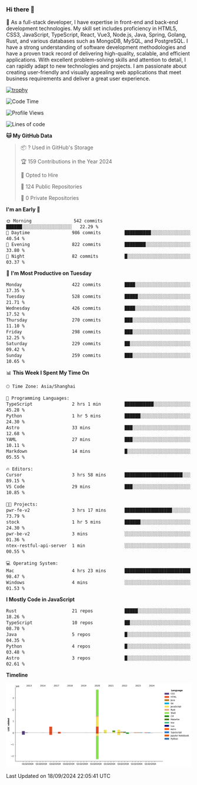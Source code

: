 ### Hi there 👋

🌱 As a full-stack developer, I have expertise in front-end and back-end development technologies. My skill set includes proficiency in HTML5, CSS3, JavaScript, TypeScript, React, Vue3, Node.js, Java, Spring, Golang, Rust, and various databases such as MongoDB, MySQL, and PostgreSQL. I have a strong understanding of software development methodologies and have a proven track record of delivering high-quality, scalable, and efficient applications. With excellent problem-solving skills and attention to detail, I can rapidly adapt to new technologies and projects. I am passionate about creating user-friendly and visually appealing web applications that meet business requirements and deliver a great user experience.

[![trophy](https://github-profile-trophy.vercel.app/?username=elton&rank=SECRET,SSS,SS,S,AAA,AA,A&theme=onedark&no-frame=true&margin-w=10)](https://github.com/ryo-ma/github-profile-trophy)

<!--START_SECTION:waka-->
![Code Time](http://img.shields.io/badge/Code%20Time-1%2C407%20hrs%2046%20mins-blue)

![Profile Views](http://img.shields.io/badge/Profile%20Views-0-blue)

![Lines of code](https://img.shields.io/badge/From%20Hello%20World%20I%27ve%20Written-5.6%20million%20lines%20of%20code-blue)

**🐱 My GitHub Data** 

> 📦 ? Used in GitHub's Storage 
 > 
> 🏆 159 Contributions in the Year 2024
 > 
> 💼 Opted to Hire
 > 
> 📜 124 Public Repositories 
 > 
> 🔑 0 Private Repositories 
 > 
**I'm an Early 🐤** 

```text
🌞 Morning                542 commits         ██████░░░░░░░░░░░░░░░░░░░   22.29 % 
🌆 Daytime                986 commits         ██████████░░░░░░░░░░░░░░░   40.54 % 
🌃 Evening                822 commits         ████████░░░░░░░░░░░░░░░░░   33.80 % 
🌙 Night                  82 commits          █░░░░░░░░░░░░░░░░░░░░░░░░   03.37 % 
```
📅 **I'm Most Productive on Tuesday** 

```text
Monday                   422 commits         ████░░░░░░░░░░░░░░░░░░░░░   17.35 % 
Tuesday                  528 commits         █████░░░░░░░░░░░░░░░░░░░░   21.71 % 
Wednesday                426 commits         ████░░░░░░░░░░░░░░░░░░░░░   17.52 % 
Thursday                 270 commits         ███░░░░░░░░░░░░░░░░░░░░░░   11.10 % 
Friday                   298 commits         ███░░░░░░░░░░░░░░░░░░░░░░   12.25 % 
Saturday                 229 commits         ██░░░░░░░░░░░░░░░░░░░░░░░   09.42 % 
Sunday                   259 commits         ███░░░░░░░░░░░░░░░░░░░░░░   10.65 % 
```


📊 **This Week I Spent My Time On** 

```text
🕑︎ Time Zone: Asia/Shanghai

💬 Programming Languages: 
TypeScript               2 hrs 1 min         ███████████░░░░░░░░░░░░░░   45.28 % 
Python                   1 hr 5 mins         ██████░░░░░░░░░░░░░░░░░░░   24.30 % 
Astro                    33 mins             ███░░░░░░░░░░░░░░░░░░░░░░   12.68 % 
YAML                     27 mins             ███░░░░░░░░░░░░░░░░░░░░░░   10.11 % 
Markdown                 14 mins             █░░░░░░░░░░░░░░░░░░░░░░░░   05.55 % 

🔥 Editors: 
Cursor                   3 hrs 58 mins       ██████████████████████░░░   89.15 % 
VS Code                  29 mins             ███░░░░░░░░░░░░░░░░░░░░░░   10.85 % 

🐱‍💻 Projects: 
pwr-fe-v2                3 hrs 17 mins       ██████████████████░░░░░░░   73.79 % 
stock                    1 hr 5 mins         ██████░░░░░░░░░░░░░░░░░░░   24.30 % 
pwr-be-v2                3 mins              ░░░░░░░░░░░░░░░░░░░░░░░░░   01.36 % 
ntex-restful-api-server  1 min               ░░░░░░░░░░░░░░░░░░░░░░░░░   00.55 % 

💻 Operating System: 
Mac                      4 hrs 23 mins       █████████████████████████   98.47 % 
Windows                  4 mins              ░░░░░░░░░░░░░░░░░░░░░░░░░   01.53 % 
```

**I Mostly Code in JavaScript** 

```text
Rust                     21 repos            █████░░░░░░░░░░░░░░░░░░░░   18.26 % 
TypeScript               10 repos            ██░░░░░░░░░░░░░░░░░░░░░░░   08.70 % 
Java                     5 repos             █░░░░░░░░░░░░░░░░░░░░░░░░   04.35 % 
Python                   4 repos             █░░░░░░░░░░░░░░░░░░░░░░░░   03.48 % 
Astro                    3 repos             █░░░░░░░░░░░░░░░░░░░░░░░░   02.61 % 
```



**Timeline**

![Lines of Code chart](https://raw.githubusercontent.com/elton/elton/main/assets/bar_graph.png)


 Last Updated on 18/09/2024 22:05:41 UTC
<!--END_SECTION:waka-->

<!--
**elton/elton** is a ✨ _special_ ✨ repository because its `README.md` (this file) appears on your GitHub profile.

Here are some ideas to get you started:

- 🔭 I’m currently working on ...
- 🌱 I’m currently learning ...
- 👯 I’m looking to collaborate on ...
- 🤔 I’m looking for help with ...
- 💬 Ask me about ...
- 📫 How to reach me: ...
- 😄 Pronouns: ...
- ⚡ Fun fact: ...
-->
